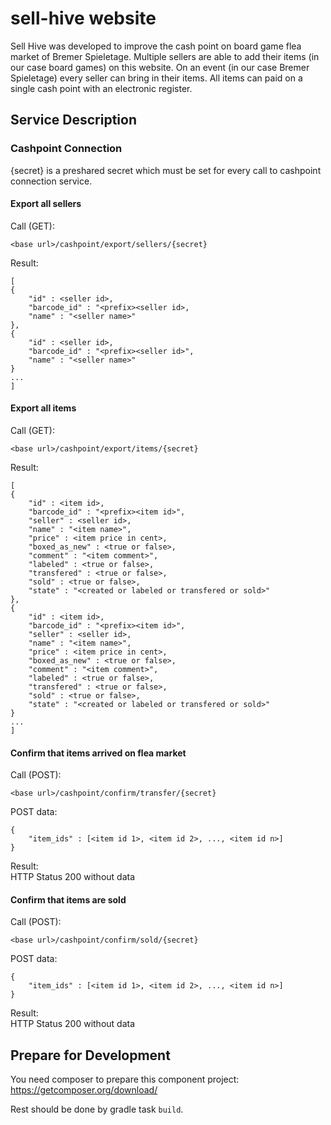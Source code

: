 # sell-hive website

Sell Hive was developed to improve the cash point on board game flea market of Bremer Spieletage.
Multiple sellers are able to add their items (in our case board games) on this website.
On an event (in our case Bremer Spieletage) every seller can bring in their items.
All items can paid on a single cash point with an electronic register.

## Service Description

### Cashpoint Connection

{secret} is a preshared secret which must be set for every call to cashpoint connection service.

#### Export all sellers

Call (GET):
```
<base url>/cashpoint/export/sellers/{secret}
```

Result:
```
[
{
	"id" : <seller id>,
	"barcode_id" : "<prefix><seller id>,
	"name" : "<seller name>"
},
{
	"id" : <seller id>,
	"barcode_id" : "<prefix><seller id>",
	"name" : "<seller name>"
}
...
]
```

#### Export all items

Call (GET):
```
<base url>/cashpoint/export/items/{secret}
```

Result:
```
[
{
	"id" : <item id>,
	"barcode_id" : "<prefix><item id>",
	"seller" : <seller id>,
	"name" : "<item name>",
	"price" : <item price in cent>,
	"boxed_as_new" : <true or false>,
	"comment" : "<item comment>",
	"labeled" : <true or false>,
	"transfered" : <true or false>,
	"sold" : <true or false>,
	"state" : "<created or labeled or transfered or sold>"
},
{
	"id" : <item id>,
	"barcode_id" : "<prefix><item id>",
	"seller" : <seller id>,
	"name" : "<item name>",
	"price" : <item price in cent>,
	"boxed_as_new" : <true or false>,
	"comment" : "<item comment>",
	"labeled" : <true or false>,
	"transfered" : <true or false>,
	"sold" : <true or false>,
	"state" : "<created or labeled or transfered or sold>"
}
...
]
```

#### Confirm that items arrived on flea market

Call (POST):
```
<base url>/cashpoint/confirm/transfer/{secret}
```

POST data:
```
{
	"item_ids" : [<item id 1>, <item id 2>, ..., <item id n>]
}
```

Result:<br>
HTTP Status 200 without data

#### Confirm that items are sold

Call (POST):
```
<base url>/cashpoint/confirm/sold/{secret}
```

POST data:
```
{
	"item_ids" : [<item id 1>, <item id 2>, ..., <item id n>]
}
```

Result:<br>
HTTP Status 200 without data

## Prepare for Development

You need composer to prepare this component project:
https://getcomposer.org/download/

Rest should be done by gradle task ```build```.
